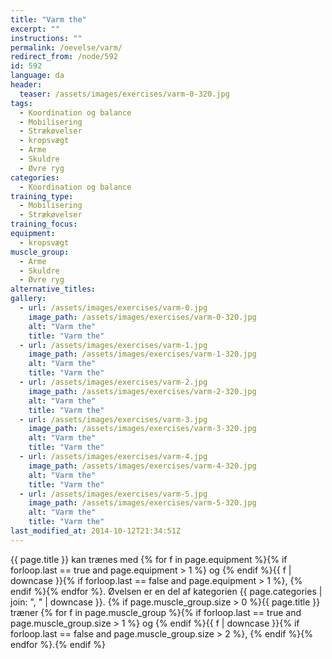 ```yaml
---
title: "Varm the"
excerpt: ""
instructions: ""
permalink: /oevelse/varm/
redirect_from: /node/592
id: 592
language: da
header:
  teaser: /assets/images/exercises/varm-0-320.jpg
tags:
  - Koordination og balance
  - Mobilisering
  - Strækøvelser
  - kropsvægt
  - Arme
  - Skuldre
  - Øvre ryg
categories:
  - Koordination og balance
training_type:
  - Mobilisering
  - Strækøvelser
training_focus:
equipment:
  - kropsvægt
muscle_group:
  - Arme
  - Skuldre
  - Øvre ryg
alternative_titles:
gallery:
  - url: /assets/images/exercises/varm-0.jpg
    image_path: /assets/images/exercises/varm-0-320.jpg
    alt: "Varm the"
    title: "Varm the"
  - url: /assets/images/exercises/varm-1.jpg
    image_path: /assets/images/exercises/varm-1-320.jpg
    alt: "Varm the"
    title: "Varm the"
  - url: /assets/images/exercises/varm-2.jpg
    image_path: /assets/images/exercises/varm-2-320.jpg
    alt: "Varm the"
    title: "Varm the"
  - url: /assets/images/exercises/varm-3.jpg
    image_path: /assets/images/exercises/varm-3-320.jpg
    alt: "Varm the"
    title: "Varm the"
  - url: /assets/images/exercises/varm-4.jpg
    image_path: /assets/images/exercises/varm-4-320.jpg
    alt: "Varm the"
    title: "Varm the"
  - url: /assets/images/exercises/varm-5.jpg
    image_path: /assets/images/exercises/varm-5-320.jpg
    alt: "Varm the"
    title: "Varm the"
last_modified_at: 2014-10-12T21:34:51Z
---
```

{{ page.title }} kan trænes med {% for f in page.equipment %}{% if forloop.last == true and page.equipment > 1 %} og {% endif %}{{ f | downcase  }}{% if forloop.last == false and page.equipment > 1 %}, {% endif %}{% endfor %}. Øvelsen er en del af kategorien {{ page.categories | join: ", " | downcase }}. {% if page.muscle_group.size > 0 %}{{ page.title }} træner {% for f in page.muscle_group %}{% if forloop.last == true and page.muscle_group.size > 1 %} og {% endif %}{{ f | downcase }}{% if forloop.last == false and page.muscle_group.size > 2 %}, {% endif %}{% endfor %}.{% endif %}
